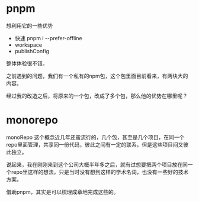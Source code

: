 

# pnpm

想利用它的一些优势

- 快速 pnpm i --prefer-offline
- workspace 
- publishConfig

整体体验很不错。


之前遇到的问题，我们有一个私有的npm包，这个包里面目前看来，有两块大的内容。

经过我的改造之后，将原来的一个包，改成了多个包，那么他的优势在哪里呢？

# monorepo

monoRepo 这个概念近几年还蛮流行的，几个包，甚至是几个项目，在同一个repo里面管理，共享同一份代码，彼此之间有一定的联系，但是这些项目间又彼此独立。

说起来，我在刚刚来到这个公司大概半年多之后，就有过想要把两个项目放在同一个repo里这样的想法，只是当时没有想到这样的学术名词，也没有一些好的技术方案。

借助pnpm，其实是可以梳理成章地完成这些的。

